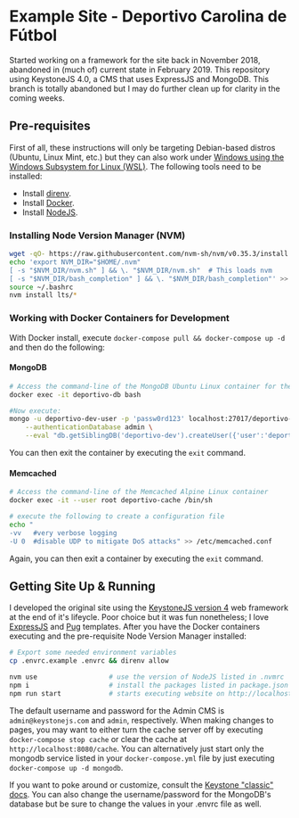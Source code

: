 # Example Site - Deportivo Carolina de Fútbol

Started working on a framework for the site back in November 2018, abandoned in (much of) current state in February 2019.  This repository using KeystoneJS 4.0, a CMS that uses ExpressJS and MongoDB.  This branch is totally abandoned but I may do further clean up for clarity in the coming weeks.

## Pre-requisites

First of all, these instructions will only be targeting Debian-based distros (Ubuntu, Linux Mint, etc.) but they can also work under [Windows using the Windows Subsystem for Linux (WSL)](https://docs.microsoft.com/en-us/windows/wsl/about).  The following tools need to be installed:

- Install [direnv](https://direnv.net).
- Install [Docker](https://www.docker.com).
- Install [NodeJS](https://nodejs.org/en/download/).

### Installing Node Version Manager (NVM)

```bash
wget -qO- https://raw.githubusercontent.com/nvm-sh/nvm/v0.35.3/install.sh | bash
echo 'export NVM_DIR="$HOME/.nvm"
[ -s "$NVM_DIR/nvm.sh" ] && \. "$NVM_DIR/nvm.sh"  # This loads nvm
[ -s "$NVM_DIR/bash_completion" ] && \. "$NVM_DIR/bash_completion"' >> ~/.bashrc
source ~/.bashrc
nvm install lts/* 
```

### Working with Docker Containers for Development

With Docker install, execute `docker-compose pull && docker-compose up -d` and then do the following:

#### MongoDB

```bash
# Access the command-line of the MongoDB Ubuntu Linux container for the database
docker exec -it deportivo-db bash

#Now execute:
mongo -u deportivo-dev-user -p 'passw0rd123' localhost:27017/deportivo-dev \
    --authenticationDatabase admin \
    --eval "db.getSiblingDB('deportivo-dev').createUser({'user':'deportivo-dev-user','pwd':'passw0rd123','roles':[{ 'role': 'dbOwner','db':'deportivo-dev'}]})"
```

You can then exit the container by executing the `exit` command.

#### Memcached

```bash
# Access the command-line of the Memcached Alpine Linux container
docker exec -it --user root deportivo-cache /bin/sh

# execute the following to create a configuration file
echo " 
-vv   #very verbose logging
-U 0  #disable UDP to mitigate DoS attacks" >> /etc/memcached.conf
```

Again, you can then exit a container by executing the `exit` command.

## Getting Site Up & Running

I developed the original site using the [KeystoneJS version 4](https://github.com/keystonejs/keystone-classic) web framework at the end of it's lifeycle.  Poor choice but it was fun nonetheless; I love [ExpressJS](https://expressjs.com/) and [Pug](https://pugjs.org) templates.  After you have the Docker containers executing and the pre-requisite Node Version Manager installed:

```bash
# Export some needed environment variables
cp .envrc.example .envrc && direnv allow

nvm use                  # use the version of NodeJS listed in .nvmrc
npm i                    # install the packages listed in package.json
npm run start            # starts executing website on http://localhost:$PORT
```

The default username and password for the Admin CMS is `admin@keystonejs.com` and `admin`, respectively.  When making changes to pages, you may want to either turn the cache server off by executing `docker-compose stop cache` or clear the cache at `http://localhost:8080/cache`.  You can alternatively just start only the mongodb service listed in your `docker-compose.yml` file by just executing `docker-compose up -d mongodb`.

If you want to poke around or customize, consult the [Keystone "classic" docs](https://v4.keystonejs.com/).  You can also change the username/password for the MongoDB's database but be sure to change the values in your .envrc file as well.
